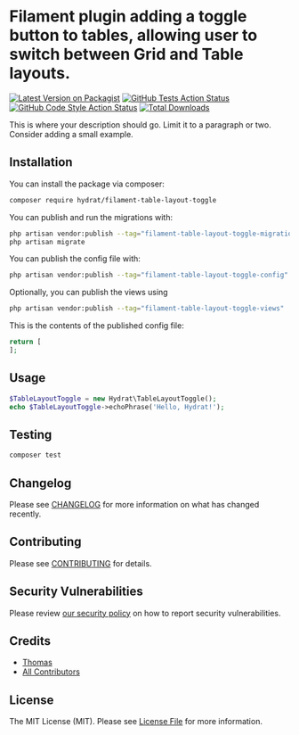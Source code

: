 # Filament plugin adding a toggle button to tables, allowing user to switch between Grid and Table layouts.

[![Latest Version on Packagist](https://img.shields.io/packagist/v/hydrat/filament-table-layout-toggle.svg?style=flat-square)](https://packagist.org/packages/hydrat/filament-table-layout-toggle)
[![GitHub Tests Action Status](https://img.shields.io/github/actions/workflow/status/hydrat/filament-table-layout-toggle/run-tests.yml?branch=main&label=tests&style=flat-square)](https://github.com/hydrat/filament-table-layout-toggle/actions?query=workflow%3Arun-tests+branch%3Amain)
[![GitHub Code Style Action Status](https://img.shields.io/github/actions/workflow/status/hydrat/filament-table-layout-toggle/fix-php-code-style-issues.yml?branch=main&label=code%20style&style=flat-square)](https://github.com/hydrat/filament-table-layout-toggle/actions?query=workflow%3A"Fix+PHP+code+style+issues"+branch%3Amain)
[![Total Downloads](https://img.shields.io/packagist/dt/hydrat/filament-table-layout-toggle.svg?style=flat-square)](https://packagist.org/packages/hydrat/filament-table-layout-toggle)



This is where your description should go. Limit it to a paragraph or two. Consider adding a small example.

## Installation

You can install the package via composer:

```bash
composer require hydrat/filament-table-layout-toggle
```

You can publish and run the migrations with:

```bash
php artisan vendor:publish --tag="filament-table-layout-toggle-migrations"
php artisan migrate
```

You can publish the config file with:

```bash
php artisan vendor:publish --tag="filament-table-layout-toggle-config"
```

Optionally, you can publish the views using

```bash
php artisan vendor:publish --tag="filament-table-layout-toggle-views"
```

This is the contents of the published config file:

```php
return [
];
```

## Usage

```php
$TableLayoutToggle = new Hydrat\TableLayoutToggle();
echo $TableLayoutToggle->echoPhrase('Hello, Hydrat!');
```

## Testing

```bash
composer test
```

## Changelog

Please see [CHANGELOG](CHANGELOG.md) for more information on what has changed recently.

## Contributing

Please see [CONTRIBUTING](.github/CONTRIBUTING.md) for details.

## Security Vulnerabilities

Please review [our security policy](../../security/policy) on how to report security vulnerabilities.

## Credits

- [Thomas](https://github.com/Hydrat)
- [All Contributors](../../contributors)

## License

The MIT License (MIT). Please see [License File](LICENSE.md) for more information.
